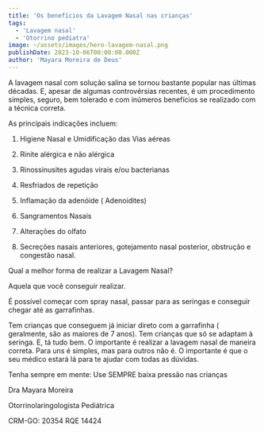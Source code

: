 ```yaml
---
title: 'Os benefícios da Lavagem Nasal nas crianças'
tags:
  - 'Lavagem nasal'
  - 'Otorrino pediatra'
image: ~/assets/images/hero-lavagem-nasal.png
publishDate: 2023-10-06T00:00:00.000Z
author: 'Mayara Moreira de Deus'
---
```


A lavagem nasal com solução salina se tornou bastante popular nas últimas décadas. E, apesar de algumas controvérsias recentes, é um procedimento simples, seguro, bem tolerado e com inúmeros benefícios se realizado com a técnica correta.

As principais indicações incluem:

1. Higiene Nasal e Umidificação das Vias aéreas

2. Rinite alérgica e não alérgica

3. Rinossinusites agudas virais e/ou bacterianas

4. Resfriados de repetição

5. Inflamação da adenóide ( Adenoidites)

6. Sangramentos Nasais

7. Alterações do olfato

8. Secreções nasais anteriores, gotejamento nasal posterior, obstrução e congestão nasal.

Qual a melhor forma de realizar a Lavagem Nasal?

Aquela que você conseguir realizar.

É possível começar com spray nasal, passar para as seringas e conseguir chegar até as garrafinhas.

Tem crianças que conseguem já iniciar direto com a garrafinha ( geralmente, são as maiores de 7 anos). Tem crianças que só se adaptam à seringa. E, tá tudo bem. O importante é realizar a lavagem nasal de maneira correta. Para uns é simples, mas para outros não é. O importante é que o seu médico estará lá para te ajudar com todas as dúvidas.

Tenha sempre em mente: Use SEMPRE baixa pressão nas crianças

Dra Mayara Moreira

Otorrinolaringologista Pediátrica

CRM-GO: 20354 RQE 14424
